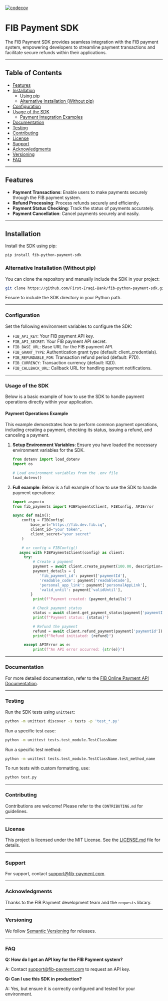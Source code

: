 [![codecov](https://codecov.io/github/rawandahmad698/fib-python-payment-sdk/branch/main/graph/badge.svg?token=1GRCQ2FO0F)](https://codecov.io/github/rawandahmad698/fib-python-payment-sdk)

# FIB Payment SDK

The FIB Payment SDK provides seamless integration with the FIB payment system, empowering developers to streamline
payment transactions and facilitate secure refunds within their applications.

---

## Table of Contents

- [Features](#features)
- [Installation](#installation)
    - [Using pip](#using-pip)
    - [Alternative Installation (Without pip)](#alternative-installation-without-pip)
- [Configuration](#configuration)
- [Usage of the SDK](#usage-of-the-sdk)
    - [Payment Integration Examples](#payment-integration-examples)
- [Documentation](#documentation)
- [Testing](#testing)
- [Contributing](#contributing)
- [License](#license)
- [Support](#support)
- [Acknowledgments](#acknowledgments)
- [Versioning](#versioning)
- [FAQ](#faq)

---

## Features

- **Payment Transactions**: Enable users to make payments securely through the FIB payment system.
- **Refund Processing**: Process refunds securely and efficiently.
- **Payment Status Checking**: Track the status of payments accurately.
- **Payment Cancellation**: Cancel payments securely and easily.

---

## Installation

Install the SDK using pip:

```bash
pip install fib-python-payment-sdk
```

### Alternative Installation (Without pip)

You can clone the repository and manually include the SDK in your project:

```bash
git clone https://github.com/First-Iraqi-Bank/fib-python-payment-sdk.git
```

Ensure to include the SDK directory in your Python path.

---

### Configuration

Set the following environment variables to configure the SDK:

- `FIB_API_KEY`: Your FIB payment API key.
- `FIB_API_SECRET`: Your FIB payment API secret.
- `FIB_BASE_URL`: Base URL for the FIB payment API.
- `FIB_GRANT_TYPE`: Authentication grant type (default: client_credentials).
- `FIB_REFUNDABLE_FOR`: Transaction refund period (default: P7D).
- `FIB_CURRENCY`: Transaction currency (default: IQD).
- `FIB_CALLBACK_URL`: Callback URL for handling payment notifications.

---

### Usage of the SDK

Below is a basic example of how to use the SDK to handle payment operations directly within your application.

#### Payment Operations Example

This example demonstrates how to perform common payment operations, including creating a payment, checking its status,
issuing a refund, and canceling a payment.

1. **Setup Environment Variables**:
   Ensure you have loaded the necessary environment variables for the SDK.

   ```python
   from dotenv import load_dotenv
   import os

   # Load environment variables from the .env file
   load_dotenv()
   ```

2. **Full example**:
      Below is a full example of how to use the SDK to handle payment operations:

      ```python
      import asyncio
      from fib_payments import FIBPaymentsClient, FIBConfig, APIError

      async def main():
          config = FIBConfig(
              base_url="https://fib.dev.fib.iq",
              client_id="your token",
              client_secret="your secret"
          )
   
          # or config = FIBConfig()
         async with FIBPaymentsClient(config) as client:
           try:
               # Create a payment
               payment = await client.create_payment(100.00, description="Test payment")
               payment_details = {
                  'fib_payment_id': payment['paymentId'],
                  'readable_code': payment['readableCode'],
                  'personal_app_link': payment['personalAppLink'],
                  'valid_until': payment['validUntil'],
              }
               print(f"Payment created: {payment_details}")

               # Check payment status
               status = await client.get_payment_status(payment['paymentId'])
               print(f"Payment status: {status}")

               # Refund the payment
               refund = await client.refund_payment(payment['paymentId'])
               print(f"Refund initiated: {refund}")

           except APIError as e:
               print(f"An API error occurred: {str(e)}")
      ```


---

### Documentation

For more detailed documentation, refer to
the [FIB Online Payment API Documentation](https://documenter.getpostman.com/view/18377702/UVCB93tc).

---

### Testing

Run the SDK tests using `unittest`:

```bash
python -m unittest discover -s tests -p 'test_*.py'
```

Run a specific test case:

```bash
python -m unittest tests.test_module.TestClassName
```

Run a specific test method:

```bash
python -m unittest tests.test_module.TestClassName.test_method_name
```

To run tests with custom formatting, use:

```bash
python test.py
```

---

### Contributing

Contributions are welcome! Please refer to the `CONTRIBUTING.md` for guidelines.

---

### License

This project is licensed under the MIT License. See the [LICENSE.md](LICENSE.md) file for details.

---

### Support

For support, contact support@fib-payment.com.

---

### Acknowledgments

Thanks to the FIB Payment development team and the `requests` library.

---

### Versioning

We follow [Semantic Versioning](https://semver.org/) for releases.

---

### FAQ

**Q: How do I get an API key for the FIB Payment system?**

A: Contact support@fib-payment.com to request an API key.

**Q: Can I use this SDK in production?**

A: Yes, but ensure it is correctly configured and tested for your environment.



